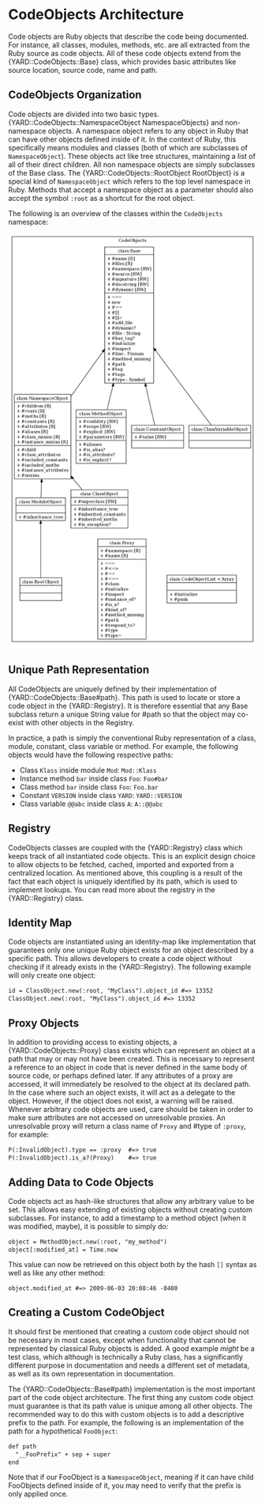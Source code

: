 CodeObjects Architecture
========================

Code objects are Ruby objects that describe the code being documented. For instance,
all classes, modules, methods, etc. are all extracted from the Ruby source as code
objects. All of these code objects extend from the {YARD::CodeObjects::Base} class, which
provides basic attributes like source location, source code, name and path.

CodeObjects Organization
------------------------

Code objects are divided into two basic types. {YARD::CodeObjects::NamespaceObject NamespaceObjects}
and non-namespace objects. A namespace object refers to any object in Ruby that can have
other objects defined inside of it. In the context of Ruby, this specifically means
modules and classes (both of which are subclasses of `NamespaceObject`). These objects
act like tree structures, maintaining a list of all of their direct children. All non
namespace objects are simply subclasses of the Base class. The {YARD::CodeObjects::RootObject RootObject}
is a special kind of `NamespaceObject` which refers to the top level namespace in Ruby.
Methods that accept a namespace object as a parameter should also accept the symbol
`:root` as a shortcut for the root object.

The following is an overview of the classes within the `CodeObjects` namespace:

![CodeObjects Class Diagram](images/code-objects-class-diagram.png)

Unique Path Representation
--------------------------

All CodeObjects are uniquely defined by their implementation of {YARD::CodeObjects::Base#path}.
This path is used to locate or store a code object in the {YARD::Registry}. It is therefore
essential that any Base subclass return a unique String value for #path so that the
object may co-exist with other objects in the Registry.

In practice, a path is simply the conventional Ruby representation of a class,
module, constant, class variable or method. For example, the following objects
would have the following respective paths:

* Class `Klass` inside module `Mod`: `Mod::Klass`
* Instance method `bar` inside class `Foo`: `Foo#bar`
* Class method `bar` inside class `Foo`: `Foo.bar`
* Constant `VERSION` inside class `YARD`: `YARD::VERSION`
* Class variable `@@abc` inside class `A`: `A::@@abc`

Registry
--------

CodeObjects classes are coupled with the {YARD::Registry} class which keeps track of
all instantiated code objects. This is an explicit design choice to allow objects
to be fetched, cached, imported and exported from a centralized location. As mentioned
above, this coupling is a result of the fact that each object is uniquely identified by
its path, which is used to implement lookups. You can read more about the registry
in the {YARD::Registry} class.

Identity Map
------------

Code objects are instantiated using an identity-map like implementation that guarantees
only one unique Ruby object exists for an object described by a specific path. This
allows developers to create a code object without checking if it already exists in
the {YARD::Registry}. The following example will only create one object:

    id = ClassObject.new(:root, "MyClass").object_id #=> 13352
    ClassObject.new(:root, "MyClass").object_id #=> 13352

Proxy Objects
-------------

In addition to providing access to existing objects, a {YARD::CodeObjects::Proxy}
class exists which can represent an object at a path that may or may not have been
created. This is necessary to represent a reference to an object in code that is
never defined in the same body of source code, or perhaps defined later. If any
attributes of a proxy are accessed, it will immediately be resolved to the object
at its declared path. In the case where such an object exists, it will act as
a delegate to the object. However, if the object does not exist, a warning will
be raised. Whenever arbitrary code objects are used, care should be taken in
order to make sure attributes are not accessed on unresolvable proxies. An
unresolvable proxy will return a class name of `Proxy` and #type of `:proxy`,
for example:

    P(:InvalidObject).type == :proxy  #=> true
    P(:InvalidObject).is_a?(Proxy)    #=> true

Adding Data to Code Objects
---------------------------

Code objects act as hash-like structures that allow any arbitrary value to be set.
This allows easy extending of existing objects without creating custom subclasses.
For instance, to add a timestamp to a method object (when it was modified, maybe),
it is possible to simply do:

    object = MethodObject.new(:root, "my_method")
    object[:modified_at] = Time.now

This value can now be retrieved on this object both by the hash `[]` syntax as
well as like any other method:

    object.modified_at #=> 2009-06-03 20:08:46 -0400

Creating a Custom CodeObject
----------------------------

It should first be mentioned that creating a custom code object should not be
necessary in most cases, except when functionality that cannot be represented
by classical Ruby objects is added. A good example *might* be a test class,
which although is technically a Ruby class, has a significantly different purpose
in documentation and needs a different set of metadata, as well as its own
representation in documentation.

The {YARD::CodeObjects::Base#path} implementation is the most important part of the
code object architecture. The first thing any custom code object must guarantee is
that its path value is unique among all other objects. The recommended way to do this
with custom objects is to add a descriptive prefix to the path. For example, the
following is an implementation of the path for a hypothetical `FooObject`:

    def path
      "__FooPrefix" + sep + super
    end

Note that if our FooObject is a `NamespaceObject`, meaning if it can have child
FooObjects defined inside of it, you may need to verify that the prefix is only
applied once.
